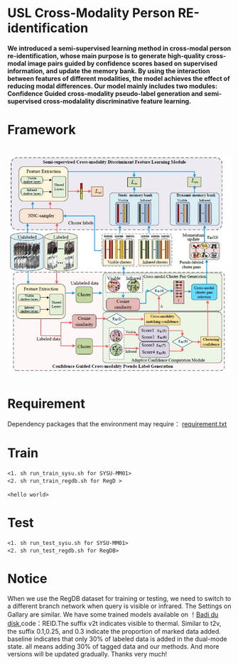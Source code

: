 # USL Cross-Modality Person RE-identification
#### We introduced a semi-supervised learning method in cross-modal person re-identification, whose main purpose is to generate high-quality cross-modal image pairs guided by confidence scores based on supervised information, and update the memory bank. By using the interaction between features of different modalities, the model achieves the effect of reducing modal differences. Our model mainly includes two modules: Confidence Guided cross-modality pseudo-label generation and semi-supervised cross-modalality discriminative feature learning. 

# Framework
![fig.JPEG](./1.JPG)
=======================
# Requirement
Dependency packages that the environment may require：
[requirement.txt](./requirement.txt)

# Train
`<1. sh run_train_sysu.sh for SYSU-MM01>`  
`<2. sh run_train_regdb.sh for RegD >`  

`<hello world>`  

# Test 
`<1. sh run_test_sysu.sh for SYSU-MM01>`  
`<2. sh run_test_regdb.sh for RegDB>`  

# Notice 
When we use the RegDB dataset for training or testing, we need to switch to a different branch network when query is visible or infrared. The Settings on Gallary are similar. We have some trained models available on ！[Badi du disk](https://pan.baidu.com/s/12_Kudw-4WveWr7XjpuUNkA ),code：REID.The suffix v2t indicates visible to thermal. Similar to t2v, the suffix 0.1,0.25, and 0.3 indicate the proportion of marked data added. baseline indicates that only 30% of labeled data is added in the dual-mode state. all means adding 30% of tagged data and our methods. And more versions will be updated gradually. Thanks very much!
